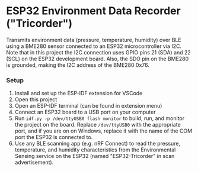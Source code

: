 # ESP32 Environment Data Recorder ("Tricorder")

Transmits environment data (pressure, temperature, humidity) over BLE using a BME280 sensor connected to an ESP32 microcontroller via I2C. Note that in this project the I2C connection uses GPIO pins 21 (SDA) and 22 (SCL) on the ESP32 development board. Also, the SDO pin on the BME280 is grounded, making the I2C address of the BME280 0x76.

### Setup
1. Install and set up the ESP-IDF extension for VSCode
2. Open this project
3. Open an ESP-IDF terminal (can be found in extension menu)
4. Connect an ESP32 board to a USB port on your computer
5. Run `idf.py -p /dev/ttyUSB0 flash monitor` to build, run, and monitor the project on the board. Replace `/dev/ttyUSB0` with the appropriate port, and if you are on on Windows, replace it with the name of the COM port the ESP32 is connected to.
6. Use any BLE scanning app (e.g. nRF Connect) to read the pressure, temperature, and humidity characteristics from the Environmental Sensing service on the ESP32 (named "ESP32-Tricorder" in scan advertisement).
